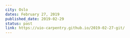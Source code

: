 ```yaml
---
city: Oslo
dates: February 27, 2019
published_date: 2019-02-29
status: past
link: https://uio-carpentry.github.io/2019-02-27-git/
---
```

